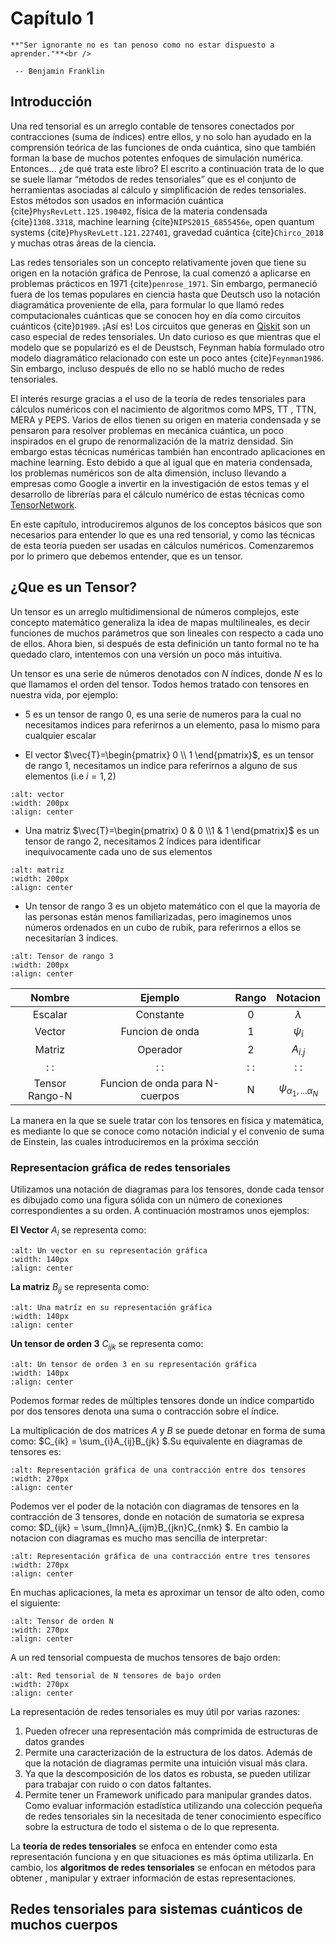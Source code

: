 Capítulo 1
============================




```{epigraph}
**"Ser ignorante no es tan penoso como no estar dispuesto a aprender."**<br />

 -- Benjamin Franklin

```



## Introducción



Una red tensorial es un arreglo contable de tensores conectados por contracciones (suma de índices) entre ellos, y no solo han ayudado en la comprensión teórica de las funciones de onda cuántica, sino que también forman la base de muchos potentes enfoques de simulación numérica. Entonces... ¿de qué trata este libro? El escrito a continuación trata de lo que se suele llamar “métodos de redes tensoriales” que es el conjunto de herramientas asociadas al cálculo y simplificación de redes tensoriales. Estos métodos son usados en información cuántica {cite}`PhysRevLett.125.190402`, física de la materia condensada {cite}`1308.3318`, machine learning {cite}`NIPS2015_6855456e`, open quantum systems {cite}`PhysRevLett.121.227401`, gravedad cuántica {cite}`Chirco_2018` y muchas otras áreas de la ciencia.  

Las redes tensoriales son un concepto relativamente joven que tiene su origen en la notación gráfica de Penrose, la cual comenzó a aplicarse en problemas prácticos en 1971 {cite}`penrose_1971`. Sin embargo, permaneció fuera de los temas populares en ciencia hasta que Deutsch uso la notación diagramática proveniente de ella, para formular lo que llamó redes computacionales cuánticas que se conocen hoy en día como circuitos cuánticos {cite}`D1989`. ¡Así es! Los circuitos que generas en [Qiskit](qiskit.org) son un caso especial de redes tensoriales. Un dato curioso es que mientras que el modelo que se popularizó es el de Deustsch, Feynman había formulado otro modelo diagramático relacionado con este un poco antes {cite}`Feynman1986`. Sin embargo, incluso después de ello no se habló mucho de redes tensoriales.

El interés resurge gracias a el uso de la teoría de redes tensoriales para cálculos numéricos con el nacimiento de algoritmos como MPS, TT , TTN, MERA y PEPS. Varios de ellos tienen su origen en materia condensada y se pensaron para resolver problemas en mecánica cuántica, un poco inspirados en el grupo de renormalización de la matriz densidad. Sin embargo estas técnicas numéricas también han encontrado aplicaciones en machine learning. Esto  debido a que al igual que en materia condensada,  los problemas numéricos son de alta dimensión, incluso llevando a empresas como Google a invertir en la investigación de estos temas y el desarrollo de librerías para el cálculo numérico de estas técnicas como [TensorNetwork](https://github.com/google/TensorNetwork).




En este capítulo, introduciremos algunos de los conceptos básicos que son necesarios para entender lo que es una red tensorial, y como las técnicas de esta teoría pueden ser usadas en cálculos numéricos. Comenzaremos por lo primero que debemos entender, que es un tensor. 





## ¿Que es un Tensor?



Un tensor es un arreglo multidimensional de números complejos, este concepto matemático generaliza la idea de mapas multilineales, es decir funciones de muchos parámetros que son lineales con respecto a cada uno de ellos. Ahora bien, si después de esta definición un tanto formal no te ha quedado claro, intentemos con una versión un poco más intuitiva.



Un tensor es una serie de números denotados con $N$ índices, donde $N$ es lo que llamamos el orden del tensor. Todos hemos tratado con tensores en nuestra vida, por ejemplo:



* $5$ es un tensor de rango $0$, es una serie de numeros para la cual no necesitamos indices para referirnos a un elemento, pasa lo mismo para cualquier escalar



* El vector $\vec{T}=\begin{pmatrix} 0  \\ 1 \end{pmatrix}$, es un tensor de rango $1$, necesitamos un indice para referirnos a alguno de sus elementos (i.e $i=1,2$)



```{image} images/vector.png
:alt: vector
:width: 200px
:align: center
```



* Una matriz $\vec{T}=\begin{pmatrix} 0 & 0 \\1 & 1 \end{pmatrix}$ es un tensor de rango $2$, necesitamos 2 índices para identificar inequivocamente cada uno de sus elementos



```{image} images/matriz.png
:alt: matriz
:width: 200px
:align: center
```



* Un tensor de rango 3 es un objeto matemático con el que la mayoría de las personas están menos familiarizadas, pero imaginemos unos números ordenados en un cubo de rubik, para referirnos a ellos se necesitarían 3 índices.



```{image} images/tensor.png
:alt: Tensor de rango 3
:width: 200px
:align: center
```


|      Nombre     |             Ejemplo             | Rango |              Notacion             |
|:---------------:|:-------------------------------:|:-----:|:---------------------------------:|
|     Escalar     |            Constante            |   0   |             $\lambda$             |
|      Vector     |         Funcion de onda         |   1   |             $\psi_{i}$            |
|      Matriz     |             Operador            |   2   |             $A_{i.j}$             |
|       : :       |               : :               |  : :  |                : :                |
| Tensor Rango-N  | Funcion de onda para N-cuerpos  |   N   | $\psi_{\alpha_{1},...\alpha_{N}}$ |










La manera en la que se suele tratar con los tensores en física y matemática, es mediante lo que se conoce como notación indicial y el convenio de suma de Einstein, las cuales introduciremos en la próxima sección 

### Representacion gráfica de redes tensoriales  

Utilizamos una notación de diagramas para los tensores, donde cada tensor es dibujado como una figura sólida con un número de conexiones correspondientes a su orden. A continuación mostramos unos ejemplos:

**El Vector** $A_{i}$ se representa como:

```{image} images/vector_tensor.png
:alt: Un vector en su representación gráfica
:width: 140px
:align: center
```

**La matriz** $B_{ij}$ se representa como:

```{image} images/matrix_tensor.png
:alt: Una matríz en su representación gráfica
:width: 140px
:align: center
```

**Un tensor de orden 3** $C_{ijk}$ se representa como:

```{image} images/tensor_orden_3.png
:alt: Un tensor de orden 3 en su representación gráfica
:width: 140px
:align: center
```

Podemos formar redes de múltiples tensores donde un índice compartido por dos tensores denota una suma o contracción sobre el índice.


La multiplicación de dos matrices $A$ y $B$ se puede detonar en forma de suma como:
$C_{ik} = \sum_{i}A_{ij}B_{jk} $.Su equivalente en diagramas de tensores es:


```{image} images/ejemplo1.png
:alt: Representación gráfica de una contracción entre dos tensores 
:width: 270px
:align: center
```

Podemos ver el poder de la notación con diagramas de tensores en la contracción de 3 tensores, donde en notación de sumatoria se expresa como: 
$D_{ijk} = \sum_{lmn}A_{ijm}B_{jkn}C_{nmk} $. En cambio la notacion con diagramas es mucho mas sencilla de interpretar:

```{image} images/ejemplo2.png
:alt: Representación gráfica de una contracción entre tres tensores
:width: 270px
:align: center
```

En muchas aplicaciones, la meta es aproximar un tensor de alto oden, como el siguiente:

```{image} images/tensor_N.png
:alt: Tensor de orden N
:width: 270px
:align: center
```
A un red tensorial compuesta de muchos tensores de bajo orden:

```{image} images/tensor_N_2.png
:alt: Red tensorial de N tensores de bajo orden
:width: 270px
:align: center
```

La representación de redes tensoriales es muy útil por varias razones:

1. Pueden ofrecer una representación más comprimida de estructuras de datos grandes
2. Permite una caracterización de la estructura de los datos. Además de que la notación de diagramas permite una intuición visual más clara. 
3. Ya que la descomposición de los datos es robusta, se pueden utilizar para trabajar con ruido o con datos faltantes.
4. Permite tener un Framework unificado para manipular grandes datos. Como evaluar información estadística utilizando una colección pequeña de redes tensoriales sin la necesitada de tener conocimiento específico sobre la estructura de todo el sistema o de lo que representa.


La **teoría de redes tensoriales** se enfoca en entender como esta representación funciona y en que situaciones es más óptima utilizarla. En cambio, los **algoritmos de redes tensoriales** se enfocan en métodos para obtener , manipular y extraer información de estas representaciones.

## Redes tensoriales para sistemas cuánticos de muchos cuerpos
```{bibliography}
```
<!--- 



## Notacion indicial y convenio de la suma de Einstein 


Esta introduccion a la notacion indicial y la suma de einstein sera un poco distinta de la usual ya que estaremos revisando tres formas de ver estas manipulaciones, una que llamaremos algebraica (usada en relatividad), la diagramatica que aun no tiene estandar pero que llamaremos de Penrose siguiendo [articulo de biamonte] y la de dirac (usualmente usada en cuantica). Esto nos dara una perspectiva mas amplia al poder apreciar las ventajas y desventajas de cada una de ellas, y resaltar lo intuitiva que es la notacion grafica.









